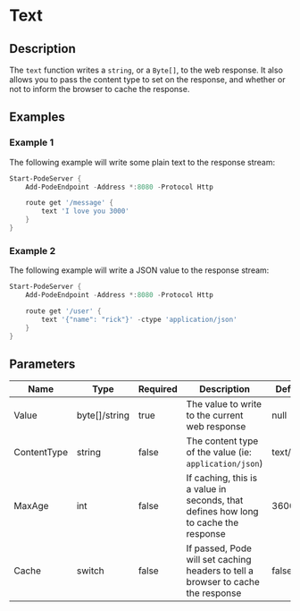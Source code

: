 # Text

## Description

The `text` function writes a `string`, or a `Byte[]`, to the web response. It also allows you to pass the content type to set on the response, and whether or not to inform the browser to cache the response.

## Examples

### Example 1

The following example will write some plain text to the response stream:

```powershell
Start-PodeServer {
    Add-PodeEndpoint -Address *:8080 -Protocol Http

    route get '/message' {
        text 'I love you 3000'
    }
}
```

### Example 2

The following example will write a JSON value to the response stream:

```powershell
Start-PodeServer {
    Add-PodeEndpoint -Address *:8080 -Protocol Http

    route get '/user' {
        text '{"name": "rick"}' -ctype 'application/json'
    }
}
```

## Parameters

| Name | Type | Required | Description | Default |
| ---- | ---- | -------- | ----------- | ------- |
| Value | byte[]/string | true | The value to write to the current web response | null |
| ContentType | string | false | The content type of the value (ie: `application/json`) | text/plain |
| MaxAge | int | false | If caching, this is a value in seconds, that defines how long to cache the response | 3600 |
| Cache | switch | false | If passed, Pode will set caching headers to tell a browser to cache the response | false |
